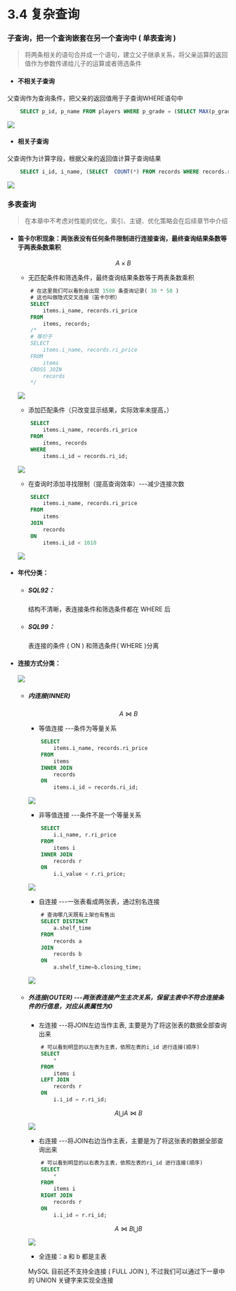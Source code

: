 # **3.4 复杂查询**

### 子查询，把一个查询嵌套在另一个查询中 ( 单表查询 )

> 将两条相关的语句合并成一个语句，建立父子继承关系，将父亲运算的返回值作为参数传递给儿子的运算或者筛选条件
    
+ #### 不相关子查询

父查询作为查询条件，把父亲的返回值用于子查询WHERE语句中

```sql
    SELECT p_id, p_name FROM players WHERE p_grade = (SELECT MAX(p_grade) FROM players);
```

![ ](./img/3-4-1.png)

+ #### 相关子查询

父查询作为计算字段，根据父亲的返回值计算子查询结果

```sql
    SELECT i_id, i_name, (SELECT  COUNT(*) FROM records WHERE records.ri_id = items.i_id) 上架记录数 FROM items;
```

![ ](./img/3-4-2.png)

### 多表查询

> 在本章中不考虑对性能的优化，索引、主键、优化策略会在后续章节中介绍

+ #### 笛卡尔积现象：两张表没有任何条件限制进行连接查询，最终查询结果条数等于两表条数乘积

    $$
        A \times B
    $$
    + 无匹配条件和筛选条件，最终查询结果条数等于两表条数乘积

    ```sql
        # 在这里我们可以看到会出现 1500 条查询记录( 30 * 50 )
        # 这也叫做隐式交叉连接（笛卡尔积）
        SELECT
            items.i_name, records.ri_price
        FROM
            items, records;
        /*
        # 等价于
        SELECT 
            items.i_name, records.ri_price
        FROM
            items
        CROSS JOIN
            records
        */
    ```

    ![ ](./img/3-4-3.png)

    + 添加匹配条件（只改变显示结果，实际效率未提高，）

    ```sql
        SELECT
            items.i_name, records.ri_price
        FROM
            items, records
        WHERE
            items.i_id = records.ri_id;
    ```

    ![ ](./img/3-4-4.png)

    + 在查询时添加寻找限制（提高查询效率）---减少连接次数

    ```sql
        SELECT
            items.i_name, records.ri_price
        FROM
            items
        JOIN
            records
        ON
            items.i_id < 1010
    ```

    ![ ](./img/3-4-5.png)

+ #### 年代分类：

    + ##### SQL92：
        
        结构不清晰，表连接条件和筛选条件都在 WHERE 后

    + ##### SQL99：
        
        表连接的条件 ( ON ) 和筛选条件( WHERE )分离

+ #### 连接方式分类：

    ![ ](./img/0.1.png)

    + ##### 内连接(INNER)

        $$
            A \bowtie B
        $$

        + 等值连接 ---条件为等量关系

        ```sql
            SELECT
                items.i_name, records.ri_price
            FROM
                items
            INNER JOIN
                records
            ON
                items.i_id = records.ri_id;
        ```

        ![ ](./img/3-4-6.png)

        + 非等值连接 ---条件不是一个等量关系

        ```sql
            SELECT
                i.i_name, r.ri_price
            FROM
                items i
            INNER JOIN
                records r
            ON
                i.i_value < r.ri_price;
        ```

        ![ ](./img/3-4-7.png)

        + 自连接 ---一张表看成两张表，通过别名连接

        ```sql
            # 查询哪几天既有上架也有售出
            SELECT DISTINCT
                a.shelf_time
            FROM
                records a
            JOIN
                records b
            ON
                a.shelf_time=b.closing_time;
        ```

        ![ ](./img/3-4-8.png)

    + ##### 外连接(OUTER) ---两张表连接产生主次关系，保留主表中不符合连接条件的行信息，对应从表属性为0

        + 左连接 ---将JOIN左边当作主表, 主要是为了将这张表的数据全部查询出来 

        ```sql
            # 可以看到明显的以左表为主表，依照左表的i_id 进行连接(顺序)
            SELECT
                *
            FROM
                items i
            LEFT JOIN
                records r
            ON
                i.i_id = r.ri_id;
        ```

        $$
            A \bigcup A \bowtie B
        $$

        ![ ](./img/3-4-9.png)

        + 右连接 ---将JOIN右边当作主表，主要是为了将这张表的数据全部查询出来
        
        ```sql
            # 可以看到明显的以右表为主表，依照左表的ri_id 进行连接(顺序)
            SELECT
                *
            FROM
                items i
            RIGHT JOIN
                records r
            ON
                i.i_id = r.ri_id;
        ```

        $$
            A \bowtie B \bigcup B
        $$

        ![ ](./img/3-4-10.png)

        + 全连接：a 和 b 都是主表

        MySQL 目前还不支持全连接 ( FULL JOIN ), 不过我们可以通过下一章中的 UNION 关键字来实现全连接


